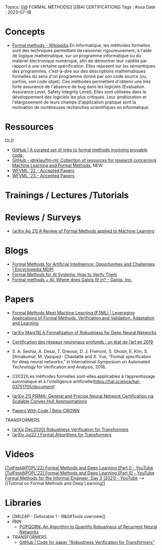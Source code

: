 Topics: [[@ FORMAL METHODS]] [[@AI CERTIFICATION]]
Tags : #soa
Date : 2023-07-18

# Concepts
- [Formal methods - Wikipedia](https://en.wikipedia.org/wiki/Formal_methods)
En informatique, les méthodes formelles sont des techniques permettant de raisonner rigoureusement, à l'aide de logique mathématique, sur un programme informatique ou du matériel électronique numérique, afin de démontrer leur validité par rapport à une certaine spécification. Elles reposent sur les sémantiques des programmes, c'est-à-dire sur des descriptions mathématiques formelles du sens d'un programme donné par son code source (ou, parfois, son code objet).
Ces méthodes permettent d'obtenir une très forte assurance de l'absence de bug dans les logiciels (Evaluation Assurance Level, Safety Integrity Level). Elles sont utilisées dans le développement des logiciels les plus critiques. Leur amélioration et l'élargissement de leurs champs d'application pratique sont la motivation de nombreuses recherches scientifiques en informatique.

# Ressources
OLD
- [GitHub | A curated set of links to formal methods involving provable code.](https://github.com/awesomo4000/awesome-provable)
- [GitHub - jdnklau/fm-ml: Collection of resources for research concerning Machine Learning and Formal Methods.](https://github.com/jdnklau/fm-ml)
NEW
- [WFVML '22 - Accepted Papers](https://www.ml-verification.com/2022/accepted-papers)
- [WFVML '23 - Accepted Papers](https://www.ml-verification.com/accepted-papers)

# Trainings / Lectures /Tutorials

# Reviews / Surveys
- [[arXiv Ap 21] A Review of Formal Methods applied to Machine Learning](https://arxiv.org/abs/2104.02466)

# Blogs
- [Formal Methods for Artificial Intelligence: Opportunities and Challenges | Encyclopedia MDPI](https://encyclopedia.pub/entry/44342)
- [Formal Methods for AI Systems: How to Verify Them](https://www.linkedin.com/advice/1/how-do-you-use-formal-methods-verify-ai-systems)
- [Formal methods + AI: Where does Galois fit in? - Galois, Inc.](https://galois.com/blog/2023/04/formal-methods-ai-where-does-galois-fit-in/)

# Papers
- [Formal Methods Meet Machine Learning (F3ML) | Leveraging Applications of Formal Methods, Verification and Validation. Adaptation and Learning](https://dl.acm.org/doi/abs/10.1007/978-3-031-19759-8_24)
- [[arXiv Mars19] A Formalization of Robustness for Deep Neural Networks](https://arxiv.org/abs/1903.10033)
- [Certification des réseaux neuronaux profonds : un état de l’art en 2019](http://www.irisa.fr/sumo/MeFIA/Cesar.pdf)

- S. A. Seshia, A. Desai, T. Dreossi, D. J. Fremont, S. Ghosh, E. Kim, S. Shivakumar, M. Vazquez-
Chanlatte and X. Yue, “Formal specification for deep neural networks,” in International Symposium
on Automated Technology for Verification and Analysis, 2018.

-  [(2022)Les méthodes formelles sont-elles applicables à l’apprentissage automatique et à l’intelligence artificielle(https://hal.science/hal-03751705/document)
- [[arXiv 21] PRIMA: General and Precise Neural Network Certification via Scalable Convex Hull Approximations](https://arxiv.org/abs/2103.03638)
- [Papers With Code | Beta-CROWN](https://paperswithcode.com/paper/beta-crown-efficient-bound-propagation-with)

 TRANSFORMERS
 - [[arXiv Dec2020] Robustness Verification for Transformers](https://arxiv.org/abs/2002.06622)
 - [[arXiv Jul22 ] Formal Algorithms for Transformers](https://arxiv.org/abs/2207.09238)
 



# Videos
[[TutFest@POPL'22] Formal Methods and Deep Learning [Part I] - YouTube](https://www.youtube.com/watch?v=dR0SnOBAOSQ)
[[TutFest@POPL'22] Formal Methods and Deep Learning [Part II] - YouTube](https://www.youtube.com/watch?v=md1srHZysWs)
[Formal Methods for the Informal Engineer: Day 3 (2021) - YouTube](https://www.youtube.com/watch?v=OlkYNDRo2YE)
--> [[Tutorial on Formal Methods and Deep Learning]]

# Libraries
- [[MLEAP - Delivrable 1 - R&S#Tools overview]]
- RNN
	- [POPQORN: An Algorithm to Quantify Robustness of Recurrent Neural Networks](https://github.com/ZhaoyangLyu/POPQORN)
- TRANSFORMERS
	- [GitHub | Code for paper "Robustness Verification for Transformers"](https://github.com/shizhouxing/Robustness-Verification-for-Transformers)
